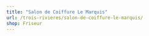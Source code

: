 ```yaml
---
title: "Salon de Coiffure Le Marquis"
url: /trois-rivieres/salon-de-coiffure-le-marquis/
shop: Friseur
---
```

